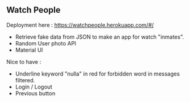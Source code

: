 ## Watch People ##

Deployment here : https://watchpeople.herokuapp.com/#/

- Retrieve fake data from JSON to make an app for watch "inmates".
- Random User photo API
- Material UI 

Nice to have :

- Underline keyword "nulla" in red for forbidden word in messages filtered.
- Login / Logout 
- Previous button 
